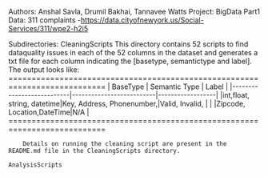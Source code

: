 Authors: Anshal Savla, Drumil Bakhai, Tannavee Watts
Project: BigData Part1 
Data: 311 complaints -https://data.cityofnewyork.us/Social-Services/311/wpe2-h2i5

Subdirectories:
    CleaningScripts
        This directory contains 52 scripts to find dataquality issues in each of the
        52 columns in the dataset and generates a txt file for 
        each column indicating the [basetype, semantictype and label]. 
        The output looks like:
        ===========================================================================
        |          BaseType         |     Semantic Type        |      Label       |
        |---------------------------|--------------------------|------------------|
        |int,float, string, datetime|Key, Address, Phonenumber,|Valid, Invalid,   |
        |                           |Zipcode, Location,DateTime|N/A               |
        ===========================================================================

        Details on running the cleaning script are present in the README.md file in the CleaningScripts directory.

    AnalysisScripts

